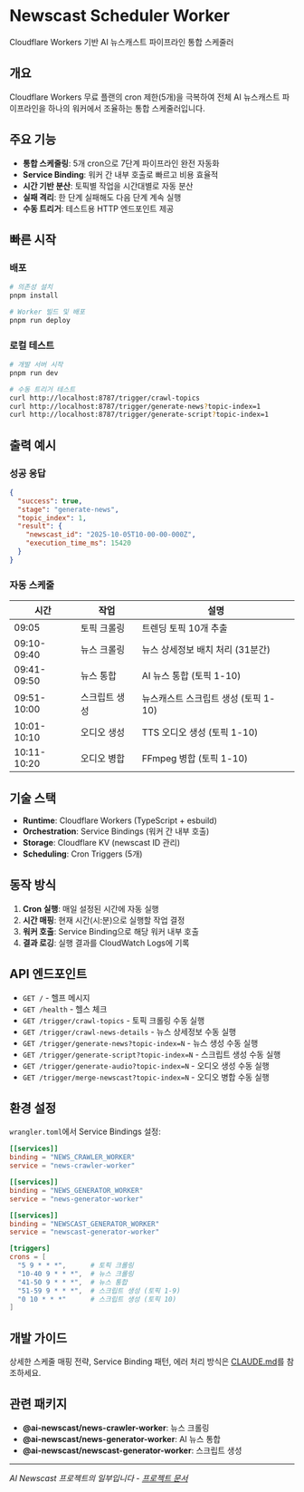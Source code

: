 # Newscast Scheduler Worker

Cloudflare Workers 기반 AI 뉴스캐스트 파이프라인 통합 스케줄러

## 개요

Cloudflare Workers 무료 플랜의 cron 제한(5개)을 극복하여 전체 AI 뉴스캐스트 파이프라인을 하나의 워커에서 조율하는 통합 스케줄러입니다.

## 주요 기능

- **통합 스케줄링**: 5개 cron으로 7단계 파이프라인 완전 자동화
- **Service Binding**: 워커 간 내부 호출로 빠르고 비용 효율적
- **시간 기반 분산**: 토픽별 작업을 시간대별로 자동 분산
- **실패 격리**: 한 단계 실패해도 다음 단계 계속 실행
- **수동 트리거**: 테스트용 HTTP 엔드포인트 제공

## 빠른 시작

### 배포

```bash
# 의존성 설치
pnpm install

# Worker 빌드 및 배포
pnpm run deploy
```

### 로컬 테스트

```bash
# 개발 서버 시작
pnpm run dev

# 수동 트리거 테스트
curl http://localhost:8787/trigger/crawl-topics
curl http://localhost:8787/trigger/generate-news?topic-index=1
curl http://localhost:8787/trigger/generate-script?topic-index=1
```

## 출력 예시

### 성공 응답

```json
{
  "success": true,
  "stage": "generate-news",
  "topic_index": 1,
  "result": {
    "newscast_id": "2025-10-05T10-00-00-000Z",
    "execution_time_ms": 15420
  }
}
```

### 자동 스케줄

| 시간 | 작업 | 설명 |
|------|------|------|
| 09:05 | 토픽 크롤링 | 트렌딩 토픽 10개 추출 |
| 09:10-09:40 | 뉴스 크롤링 | 뉴스 상세정보 배치 처리 (31분간) |
| 09:41-09:50 | 뉴스 통합 | AI 뉴스 통합 (토픽 1-10) |
| 09:51-10:00 | 스크립트 생성 | 뉴스캐스트 스크립트 생성 (토픽 1-10) |
| 10:01-10:10 | 오디오 생성 | TTS 오디오 생성 (토픽 1-10) |
| 10:11-10:20 | 오디오 병합 | FFmpeg 병합 (토픽 1-10) |

## 기술 스택

- **Runtime**: Cloudflare Workers (TypeScript + esbuild)
- **Orchestration**: Service Bindings (워커 간 내부 호출)
- **Storage**: Cloudflare KV (newscast ID 관리)
- **Scheduling**: Cron Triggers (5개)

## 동작 방식

1. **Cron 실행**: 매일 설정된 시간에 자동 실행
2. **시간 매핑**: 현재 시간(시:분)으로 실행할 작업 결정
3. **워커 호출**: Service Binding으로 해당 워커 내부 호출
4. **결과 로깅**: 실행 결과를 CloudWatch Logs에 기록

## API 엔드포인트

- `GET /` - 헬프 메시지
- `GET /health` - 헬스 체크
- `GET /trigger/crawl-topics` - 토픽 크롤링 수동 실행
- `GET /trigger/crawl-news-details` - 뉴스 상세정보 수동 실행
- `GET /trigger/generate-news?topic-index=N` - 뉴스 생성 수동 실행
- `GET /trigger/generate-script?topic-index=N` - 스크립트 생성 수동 실행
- `GET /trigger/generate-audio?topic-index=N` - 오디오 생성 수동 실행
- `GET /trigger/merge-newscast?topic-index=N` - 오디오 병합 수동 실행

## 환경 설정

`wrangler.toml`에서 Service Bindings 설정:

```toml
[[services]]
binding = "NEWS_CRAWLER_WORKER"
service = "news-crawler-worker"

[[services]]
binding = "NEWS_GENERATOR_WORKER"
service = "news-generator-worker"

[[services]]
binding = "NEWSCAST_GENERATOR_WORKER"
service = "newscast-generator-worker"

[triggers]
crons = [
  "5 9 * * *",      # 토픽 크롤링
  "10-40 9 * * *",  # 뉴스 크롤링
  "41-50 9 * * *",  # 뉴스 통합
  "51-59 9 * * *",  # 스크립트 생성 (토픽 1-9)
  "0 10 * * *"      # 스크립트 생성 (토픽 10)
]
```

## 개발 가이드

상세한 스케줄 매핑 전략, Service Binding 패턴, 에러 처리 방식은 [CLAUDE.md](./CLAUDE.md)를 참조하세요.

## 관련 패키지

- **@ai-newscast/news-crawler-worker**: 뉴스 크롤링
- **@ai-newscast/news-generator-worker**: AI 뉴스 통합
- **@ai-newscast/newscast-generator-worker**: 스크립트 생성

---

*AI Newscast 프로젝트의 일부입니다 - [프로젝트 문서](../../README.md)*
